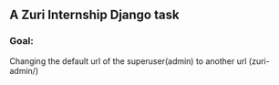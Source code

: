 ## A Zuri Internship Django task

### Goal:

Changing the default url of the superuser(admin) to another url (zuri-admin/) 
